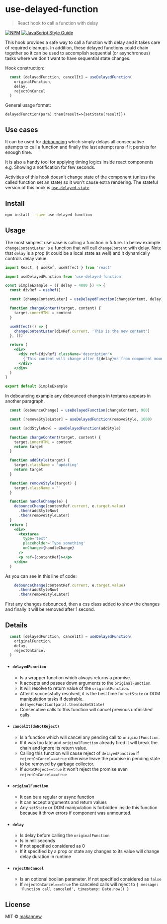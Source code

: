 # use-delayed-function

> React hook to call a function with delay

[![NPM](https://img.shields.io/npm/v/use-delayed-function.svg)](https://www.npmjs.com/package/use-delayed-function) [![JavaScript Style Guide](https://img.shields.io/badge/code_style-standard-brightgreen.svg)](https://standardjs.com)


This hook provides a safe way to call a function with delay and it takes care of required cleanups. In addition, these delayed functions could chain together so it can be used to accomplish sequential (or asynchronous) tasks where we don't want to have sequential state changes.

Hook construction:
```jsx
  const [delayedFunction, cancelIt] = useDelayedFunction(
    originalFunction,
    delay,
    rejectOnCancel
  )
```

General usage format:
```
delayedFunction(para).then(result=>{setState(result)})
```


## Use cases

It can be used for [debouncing](https://css-tricks.com/debouncing-throttling-explained-examples/#article-header-id-0) which simply delays all consecuative attempts to call a function and finally the last attempt runs if it persists for enough time.

It is also a handy tool for applying timing logics inside react components e.g. Showing a notification for few seconds.

Activities of this hook doesn't change state of the component (unless the called function set an state) so it won't cause extra rendering. The stateful version of this hook is [`use-delayed-state`](https://github.com/makannew/use-delayed-state)

## Install

```bash
npm install --save use-delayed-function
```

## Usage

The most simplest use case is calling a function in future. In below example `changeContentLater` is a function that will call `changeContent` with delay.
Note that `delay` is a prop (it could be a local state as well) and it dynamically controls delay value.

```jsx
import React, { useRef, useEffect } from 'react'

import useDelayedFunction from 'use-delayed-function'

const SimpleExample = ({ delay = 4000 }) => {
  const divRef = useRef()

  const [changeContentLater] = useDelayedFunction(changeContent, delay)

  function changeContent(target, content) {
    target.innerHTML = content
  }

  useEffect(() => {
    changeContentLater(divRef.current, 'This is the new content')
  }, [])

  return (
    <div>
      <div ref={divRef} className='description'>
        {`This content will change after ${delay}ms from component mounting`}
      </div>
    </div>
  )
}

export default SimpleExample

```


In debouncing example any debounced changes in textarea appears in another paragraph.

```jsx
  const [debounceChange] = useDelayedFunction(changeContent, 900)

  const [removeStyleLater] = useDelayedFunction(removeStyle, 1000)

  const [addStyleNow] = useDelayedFunction(addStyle)

  function changeContent(target, content) {
    target.innerHTML = content
    return target
  }

  function addStyle(target) {
    target.className = 'updating'
    return target
  }

  function removeStyle(target) {
    target.className = ''
  }

  function handleChange(e) {
    debounceChange(contentRef.current, e.target.value)
      .then(addStyleNow)
      .then(removeStyleLater)
  }
  return (
    <div>
      <textarea
        type='text'
        placeholder='Type something'
        onChange={handleChange}
      />
      <p ref={contentRef}></p>
    </div>
  )

```
As you can see in this line of code:
```jsx
    debounceChange(contentRef.current, e.target.value)
      .then(addStyleNow)
      .then(removeStyleLater)
```
First any changes debounced, then a css class added to show the changes and finally it will be removed after 1 second.

## Details

```jsx
  const [delayedFunction, cancelIt] = useDelayedFunction(
    originalFunction,
    delay,
    rejectOnCancel
  )
```

- #### `delayedFunction` 
  - Is a wrapper function which always returns a promise. 
  - It accepts and passes down arguments to the `originalFunction`.
  - It will resolve to return value of the `originalFunction`.
  - After it successfully resolved, it is the best time for `setState` or DOM manipulation tasks if desirable.
    `delayedFunction(para).then(doSetState)`
  - Consecutive calls to this function will cancel previous unfinished calls. 
  
- #### `cancelIt(doNotReject)`
  - Is a function which will cancel any pending call to `originalFunction`.
  - If it was too late and `originalFunction` already fired it will break the chain and ignore its return value.
  - Calling this function will cause reject of `delayedFunction` if `rejectOnCancel===true` otherwise leave
    the promise in pending state to be removed by garbage collector.
  - If `doNotReject==true` it won't reject the promise even `rejectOnCancel===true`
  
- #### `originalFunction`
  - It can be a regular or async function
  - It can accept arguments and return values
  - Any `setState` or DOM manipulation is forbidden inside this function because it throw errors if
    component was unmounted.
  
- #### `delay`
  - Is delay before calling the `originalFunction`
  - Is in milliseconds
  - If not specified considered as 0
  - If it specified by a prop or state any changes to its value will change delay duration in runtime
  
- #### `rejectOnCancel`
  - Is an optional boolian parameter. If not specified considered as `false`
  - If `rejectOnCancel===true` the canceled calls will reject to 
    `{ message: 'Function call canceled', timestamp: Date.now() }`








## License

MIT © [makannew](https://github.com/makannew)

